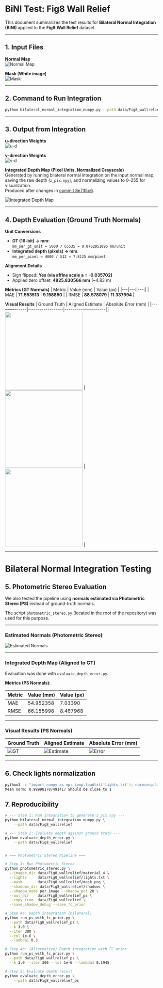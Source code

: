 # BiNI Test: Fig8 Wall Relief

This document summarizes the test results for **Bilateral Normal Integration (BiNI)** applied to the **Fig8 Wall Relief** dataset.

---

## 1. Input Files

**Normal Map**  
![Normal Map](data/Fig8_wallrelief/normal_map.png)

**Mask (White image)**  
![Mask](data/Fig8_wallrelief/mask.png)

---

## 2. Command to Run Integration

```bash
python bilateral_normal_integration_numpy.py --path data/Fig8_wallrelief/
```

---

## 3. Output from Integration

**u-direction Weights**  
![u-d](data/Fig8_wallrelief/wu_k_2.png)

**v-direction Weights**  
![v-d](data/Fig8_wallrelief/wv_k_2.png)

**Integrated Depth Map (Pixel Units, Normalized Grayscale)**  
Generated by running bilateral normal integration on the input normal map, saving the raw depth (`z_pix.npy`), and normalizing values to 0–255 for visualization.  
Produced after changes in [commit 8e735c6](https://github.com/MrzAhmadi/bilateral_normal_integration_testing/commit/8e735c67aeba2b0bc1a9c0b0050d3c3c1de33968).

![Integrated Depth Map](data/Fig8_wallrelief/z_pix.png)

---

## 4. Depth Evaluation (Ground Truth Normals)

**Unit Conversions**
- **GT (16-bit) → mm:**  
  `mm_per_gt_unit = 5000 / 65535 = 0.0762951095 mm/unit`
- **Integrated depth (pixels) → mm:**  
  `mm_per_pixel = 4000 / 512 = 7.8125 mm/pixel`

**Alignment Details**
- Sign flipped: **Yes (via affine scale a = -0.035702)**
- Applied zero offset: **4825.830566 mm** (~4.83 m)

**Metrics (GT Normals)**
| Metric | Value (mm) | Value (px) |
|---|---:|---:|
| MAE | **71.553513** | **9.158850** |
| RMSE | **88.578079** | **11.337994** |

**Visual Results**
| Ground Truth | Aligned Estimate | Absolute Error (mm) |
|--------------|------------------|---------------------|
| <img src="data/Fig8_wallrelief/eval_results/gt_mm_norm.png" width="256"/> | <img src="data/Fig8_wallrelief/eval_results/est_mm_aligned_norm.png" width="256"/> | <img src="data/Fig8_wallrelief/eval_results/error_mm_abs.png" width="256"/> |

---

# Bilateral Normal Integration Testing

## 5. Photometric Stereo Evaluation

We also tested the pipeline using **normals estimated via Photometric Stereo (PS)** instead of ground-truth normals.

The script `photometric_stereo.py` (located in the root of the repository) was used for this purpose.

---

### Estimated Normals (Photometric Stereo)
![Estimated Normals](data/Fig8_wallrelief_ps/normal_map.png)

---

### Integrated Depth Map (Aligned to GT)
Evaluation was done with `evaluate_depth_error.py`.

**Metrics (PS Normals):**

| Metric | Value (mm) | Value (px) |
|--------|------------|------------|
| MAE    | 54.952358  | 7.03390   |
| RMSE   | 66.155998  | 8.467968  |

---

### Visual Results (PS Normals)

| Ground Truth | Aligned Estimate | Absolute Error (mm) |
|--------------|-----------------|----------------------|
| ![GT](data/Fig8_wallrelief_ps/eval_results/gt_mm_norm.png) | ![Estimate](data/Fig8_wallrelief_ps/eval_results/est_mm_aligned_norm.png) | ![Error](data/Fig8_wallrelief_ps/eval_results/error_mm_abs.png) |

---

## 6. Check lights normalization
```bash
python3 -c "import numpy as np; L=np.loadtxt('lights.txt'); norms=np.linalg.norm(L, axis=1); print('Mean norm:', np.mean(norms), 'Should be close to 1')"
Mean norm: 0.999981787491417 Should be close to 1
```

## 7. Reproducibility

```bash
# --- Step 1: Run integration to generate z_pix.npy ---
python bilateral_normal_integration_numpy.py \
    --path data/Fig8_wallrelief

# --- Step 2: Evaluate depth against ground truth ---
python evaluate_depth_error.py \
    --path data/Fig8_wallrelief


# === Photometric Stereo Pipeline ===

# Step 3: Run Photometric Stereo
python photometric_stereo.py \
  --images_dir data/Fig8_wallrelief/material_4 \
  --lights     data/Fig8_wallrelief/lights.txt \
  --mask       data/Fig8_wallrelief/mask.png \
  --shadows_dir data/Fig8_wallrelief/shadows \
  --shadow_mode per_image --shadow_pct 20 \
  --out_dir    data/Fig8_wallrelief_ps \
  --copy_from  data/Fig8_wallrelief \
  --save_shadow_debug --save_fc_prior

# Step 4a: Depth integration (bilateral)
python run_ps_with_fc_prior.py \
  --path data/Fig8_wallrelief_ps \
  --k 3.0 \
  --iter 300 \
  --tol 1e-6 \
  --lambda1 0.3

# Step 4b: (Alternative) Depth integration with FC prior
python run_ps_with_fc_prior.py \
  --path data/Fig8_wallrelief_ps \
  --k 3.0 --iter 300 --tol 1e-6 --lambda1 0.1945

# Step 5: Evaluate depth result
python evaluate_depth_error.py \
    --path data/Fig8_wallrelief_ps
```